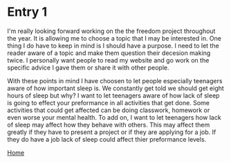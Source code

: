 # Entry 1

I'm really looking forward working on the the freedom project throughout the year. It is allowing me to choose a topic that I may be interested in. One thing I do have to keep in mind is I should have a purpose. I need to let the reader aware of a topic and make them question their decesion making twice. I personally want people to read my website and go work on the specific advice I gave them or share it with other people. 

With these points in mind I have choosen to let people especially teenagers aware of how important sleep is. We constantly get told we should get eight hours of sleep but why? I want to let teenagers aware of how lack of sleep is going to effect your preformance in all activities that get done. Some activities that could get affected can be doing classwork, homework or even worse your mental health. To add on, I want to let teenagers how lack of sleep may affect how they behave with others. This may affect them greatly if they have to present a project or if they are applying for a job. If they do have a job lack of sleep could affect thier preformance levels. 


[Home](../README.md)

